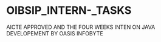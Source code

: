 # OIBSIP_INTERN-_TASKS
AICTE APPROVED AND THE FOUR WEEKS INTEN ON JAVA  DEVELOPEMENT BY OASIS INFOBYTE
